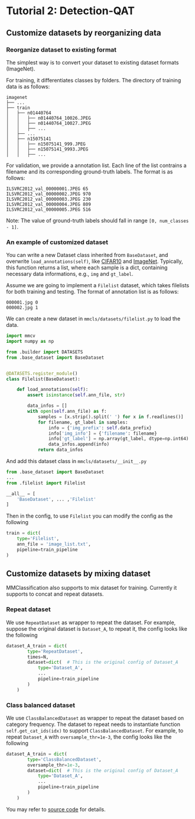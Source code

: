 # Tutorial 2: Detection-QAT 

## Customize datasets by reorganizing data

### Reorganize dataset to existing format

The simplest way is to convert your dataset to existing dataset formats (ImageNet).

For training, it differentiates classes by folders. The directory of training data is as follows:

```
imagenet
├── ...
├── train
│   ├── n01440764
│   │   ├── n01440764_10026.JPEG
│   │   ├── n01440764_10027.JPEG
│   │   ├── ...
│   ├── ...
│   ├── n15075141
│   │   ├── n15075141_999.JPEG
│   │   ├── n15075141_9993.JPEG
│   │   ├── ...
```

For validation, we provide a annotation list. Each line of the list contrains a filename and its corresponding ground-truth labels. The format is as follows:

```
ILSVRC2012_val_00000001.JPEG 65
ILSVRC2012_val_00000002.JPEG 970
ILSVRC2012_val_00000003.JPEG 230
ILSVRC2012_val_00000004.JPEG 809
ILSVRC2012_val_00000005.JPEG 516
```

Note: The value of ground-truth labels should fall in range `[0, num_classes - 1]`.

### An example of customized dataset

You can write a new Dataset class inherited from `BaseDataset`, and overwrite `load_annotations(self)`,
like [CIFAR10](https://github.com/open-mmlab/mmclassification/blob/master/mmcls/datasets/cifar.py) and [ImageNet](https://github.com/open-mmlab/mmclassification/blob/master/mmcls/datasets/imagenet.py).
Typically, this function returns a list, where each sample is a dict, containing necessary data informations, e.g., `img` and `gt_label`.

Assume we are going to implement a `Filelist` dataset, which takes filelists for both training and testing. The format of annotation list is as follows:

```
000001.jpg 0
000002.jpg 1
```

We can create a new dataset in `mmcls/datasets/filelist.py` to load the data.

```python
import mmcv
import numpy as np

from .builder import DATASETS
from .base_dataset import BaseDataset


@DATASETS.register_module()
class Filelist(BaseDataset):

    def load_annotations(self):
        assert isinstance(self.ann_file, str)

        data_infos = []
        with open(self.ann_file) as f:
            samples = [x.strip().split(' ') for x in f.readlines()]
            for filename, gt_label in samples:
                info = {'img_prefix': self.data_prefix}
                info['img_info'] = {'filename': filename}
                info['gt_label'] = np.array(gt_label, dtype=np.int64)
                data_infos.append(info)
            return data_infos

```

And add this dataset class in `mmcls/datasets/__init__.py`

```python
from .base_dataset import BaseDataset
...
from .filelist import Filelist

__all__ = [
    'BaseDataset', ... ,'Filelist'
]
```

Then in the config, to use `Filelist` you can modify the config as the following

```python
train = dict(
    type='Filelist',
    ann_file = 'image_list.txt',
    pipeline=train_pipeline
)
```

## Customize datasets by mixing dataset

MMClassification also supports to mix dataset for training.
Currently it supports to concat and repeat datasets.

### Repeat dataset

We use `RepeatDataset` as wrapper to repeat the dataset. For example, suppose the original dataset is `Dataset_A`, to repeat it, the config looks like the following

```python
dataset_A_train = dict(
        type='RepeatDataset',
        times=N,
        dataset=dict(  # This is the original config of Dataset_A
            type='Dataset_A',
            ...
            pipeline=train_pipeline
        )
    )
```

### Class balanced dataset

We use `ClassBalancedDataset` as wrapper to repeat the dataset based on category
frequency. The dataset to repeat needs to instantiate function `self.get_cat_ids(idx)`
to support `ClassBalancedDataset`.
For example, to repeat `Dataset_A` with `oversample_thr=1e-3`, the config looks like the following

```python
dataset_A_train = dict(
        type='ClassBalancedDataset',
        oversample_thr=1e-3,
        dataset=dict(  # This is the original config of Dataset_A
            type='Dataset_A',
            ...
            pipeline=train_pipeline
        )
    )
```

You may refer to [source code](../../mmcls/datasets/dataset_wrappers.py) for details.

